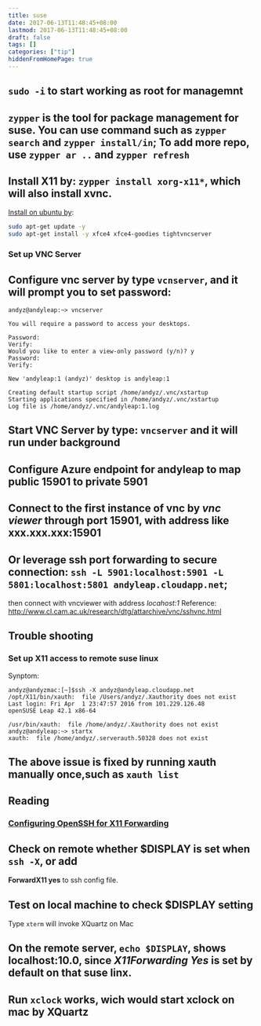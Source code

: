 ```yaml
---
title: suse
date: 2017-06-13T11:48:45+08:00
lastmod: 2017-06-13T11:48:45+08:00
draft: false
tags: []
categories: ["tip"]
hiddenFromHomePage: true
---
```



## `sudo -i` to start working as root for managemnt
## `zypper` is the tool for package management for suse. You can use command such as `zypper search` and `zypper install/in`; To add more repo, use `zypper ar ..` and `zypper refresh`
## Install X11 by: `zypper install xorg-x11*`, which will also install xvnc. 
[Install on ubuntu by](https://www.digitalocean.com/community/tutorials/how-to-install-and-configure-vnc-on-ubuntu-14-04):
```sh
sudo apt-get update -y
sudo apt-get install -y xfce4 xfce4-goodies tightvncserver
```

### Set up VNC Server
## Configure vnc server by type `vcnserver`, and it will prompt you to set password:
```
andyz@andyleap:~> vncserver

You will require a password to access your desktops.

Password:
Verify:
Would you like to enter a view-only password (y/n)? y
Password:
Verify:

New 'andyleap:1 (andyz)' desktop is andyleap:1

Creating default startup script /home/andyz/.vnc/xstartup
Starting applications specified in /home/andyz/.vnc/xstartup
Log file is /home/andyz/.vnc/andyleap:1.log
```
## Start VNC Server by type: `vncserver` and it will run under background
## Configure Azure endpoint for andyleap to map public 15901 to private 5901
## Connect to the first instance of vnc by _vnc viewer_ through port 15901, with address like __xxx.xxx.xxx:15901__
## Or leverage ssh port forwarding to secure connection: `ssh -L 5901:localhost:5901 -L 5801:localhost:5801 andyleap.cloudapp.net`;
then connect with vncviewer with address  _locahost:1_
Reference: http://www.cl.cam.ac.uk/research/dtg/attarchive/vnc/sshvnc.html

## Trouble shooting
### Set up X11 access to remote suse linux
Synptom:
```
andyz@andyzmac:[~]$ssh -X andyz@andyleap.cloudapp.net
/opt/X11/bin/xauth:  file /Users/andyz/.Xauthority does not exist
Last login: Fri Apr  1 23:47:57 2016 from 101.229.126.48
openSUSE Leap 42.1 x86-64

/usr/bin/xauth:  file /home/andyz/.Xauthority does not exist
andyz@andyleap:~> startx
xauth:  file /home/andyz/.serverauth.50328 does not exist
```
## The above issue is fixed by running xauth manually once,such as `xauth list`
## Reading
### [Configuring OpenSSH for X11 Forwarding][1]
## Check on remote whether $DISPLAY is set when `ssh -X`, or add 
   __ForwardX11 yes__ to ssh config file.
## Test on local machine to check $DISPLAY setting
Type `xterm` will invoke XQuartz on Mac
## On the remote server, `echo $DISPLAY`, shows __localhost:10.0__, since _X11Forwarding Yes_ is set by default on that suse linx.
## Run `xclock` works, wich would start xclock on mac by __XQuartz__




[1]:http://itg.chem.indiana.edu/inc/wiki/software/openssh/200.html
